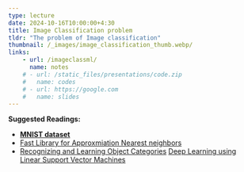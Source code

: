 ```yaml
---
type: lecture
date: 2024-10-16T10:00:00+4:30
title: Image Classification problem
tldr: "The problem of Image classification"
thumbnail: /_images/image_classification_thumb.webp/
links: 
    - url: /imageclassml/
      name: notes
    # - url: /static_files/presentations/code.zip
    #   name: codes
    # - url: https://google.com
    #   name: slides
---
```

**Suggested Readings:**

- [**MNIST dataset**](http://yann.lecun.com/exdb/mnist/)
- [Fast Library for Approxmiation Nearest neighbors](https://github.com/flann-lib/flann)
- [Recognizing and Learning Object Categories](https://people.csail.mit.edu/torralba/shortCourseRLOC/index.html)
[Deep Learning using Linear Support Vector Machines](https://arxiv.org/abs/1306.0239)
